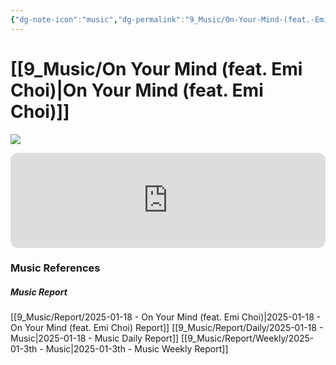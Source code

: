 ```yaml
---
{"dg-note-icon":"music","dg-permalink":"9_Music/On-Your-Mind-(feat.-Emi-Choi)","created-date":"2025-01-18 4:01:34 pm","date":"2025-01-18","type":"music","tags":["music"],"aliases":null,"title":"On Your Mind (feat. Emi Choi)","music-url":"https://open.spotify.com/track/5s2GMkDz6sP3pNOb4N9kak","album":"Seoul Vibes Pt.19","album-release-date":"2020-09-23","album-url":"https://open.spotify.com/album/1Za9zWLAlgU0AfX0NgCFLc","cover":"![Seoul Vibes Pt.19](https://i.scdn.co/image/ab67616d00001e0283c5728f8ced07cbf36b950d)","cover-url":"https://i.scdn.co/image/ab67616d00001e0283c5728f8ced07cbf36b950d","artists":"KozyPop, Emi Choi","added-at":"Sat Jan 18 2025 - 오후 4:01:37","rating":"⭐⭐⭐⭐⭐⭐⭐⭐","dg-publish":true,"permalink":"/9_Music/On-Your-Mind-(feat.-Emi-Choi)/","dgPassFrontmatter":true,"noteIcon":"music"}
---
```


# [[9_Music/On Your Mind (feat. Emi Choi)\|On Your Mind (feat. Emi Choi)]]
![](https://i.scdn.co/image/ab67616d00001e0283c5728f8ced07cbf36b950d)


<div class="container-root"><span></span></div><div><div class="container-root"><iframe style="border-radius:12px" src="https://open.spotify.com/embed/track/5s2GMkDz6sP3pNOb4N9kak?utm_source=generator" width="100%" height="152" frameborder="0" allowfullscreen="" allow="autoplay; clipboard-write; encrypted-media; fullscreen; picture-in-picture" loading="lazy"></iframe></div></div>











### Music References
##### Music Report
[[9_Music/Report/2025-01-18 - On Your Mind (feat. Emi Choi)\|2025-01-18 - On Your Mind (feat. Emi Choi) Report]]
[[9_Music/Report/Daily/2025-01-18 - Music\|2025-01-18 - Music Daily Report]]
[[9_Music/Report/Weekly/2025-01-3th - Music\|2025-01-3th - Music Weekly Report]]







